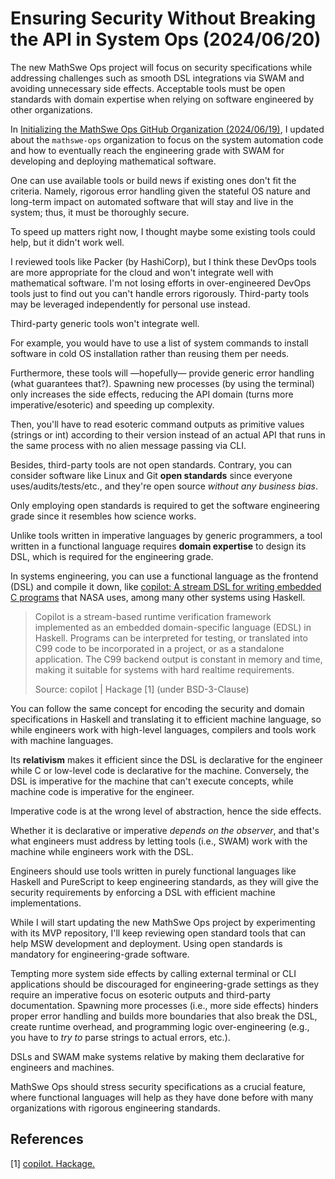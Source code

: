 <!-- Copyright (c) 2024 Tobias Briones. All rights reserved. -->
<!-- SPDX-License-Identifier: CC-BY-4.0 -->
<!-- This file is part of https://github.com/tobiasbriones/blog -->

# Ensuring Security Without Breaking the API in System Ops (2024/06/20)

The new MathSwe Ops project will focus on security specifications while
addressing challenges such as smooth DSL integrations via SWAM and avoiding
unnecessary side effects. Acceptable tools must be open standards with domain
expertise when relying on software engineered by other organizations.

In [Initializing the MathSwe Ops GitHub Organization (2024/06/19)](/initializing-the-mathswe-ops-github-organization-2024-06-19),
I updated about the `mathswe-ops` organization to focus on the system automation
code and how to eventually reach the engineering grade with SWAM for developing
and deploying mathematical software.

One can use available tools or build news if existing ones don't fit the
criteria. Namely, rigorous error handling given the stateful OS nature and
long-term impact on automated software that will stay and live in the system;
thus, it must be thoroughly secure.

To speed up matters right now, I thought maybe some existing tools could help,
but it didn't work well.

I reviewed tools like Packer (by HashiCorp), but I think these DevOps tools are
more appropriate for the cloud and won't integrate well with mathematical
software. I'm not losing efforts in over-engineered DevOps tools just to find
out you can't handle errors rigorously. Third-party tools may be leveraged
independently for personal use instead.

Third-party generic tools won't integrate well.

For example, you would have to use a list of system commands to install software
in cold OS installation rather than reusing them per needs.

Furthermore, these tools will —hopefully— provide generic error handling (what
guarantees that?). Spawning new processes (by using the terminal) only increases
the side effects, reducing the API domain (turns more imperative/esoteric) and
speeding up complexity.

Then, you'll have to read esoteric command outputs as primitive values (strings
or int) according to their version instead of an actual API that runs in the
same process with no alien message passing via CLI.

Besides, third-party tools are not open standards. Contrary, you can consider
software like Linux and Git **open standards** since everyone
uses/audits/tests/etc., and they're open source *without any business bias*.

Only employing open standards is required to get the software engineering grade
since it resembles how science works.

Unlike tools written in imperative languages by generic programmers, a tool
written in a functional language requires **domain expertise** to design its
DSL, which is required for the engineering grade.

In systems engineering, you can use a functional language as the frontend
(DSL) and compile it down, like
[copilot: A stream DSL for writing embedded C programs](https://hackage.haskell.org/package/copilot)
that NASA uses, among many other systems using Haskell.

> Copilot is a stream-based runtime verification framework implemented as an
> embedded domain-specific language (EDSL) in Haskell. Programs can be
> interpreted for testing, or translated into C99 code to be incorporated in a
> project, or as a standalone application. The C99 backend output is constant in
> memory and time, making it suitable for systems with hard realtime
> requirements.
>
> Source: copilot \| Hackage [1] (under BSD-3-Clause)

You can follow the same concept for encoding the security and domain
specifications in Haskell and translating it to efficient machine language, so
while engineers work with high-level languages, compilers and tools work with
machine languages.

Its **relativism** makes it efficient since the DSL is declarative for the
engineer while C or low-level code is declarative for the machine. Conversely,
the DSL is imperative for the machine that can't execute concepts, while machine
code is imperative for the engineer.

Imperative code is at the wrong level of abstraction, hence the side effects.

Whether it is declarative or imperative *depends on the observer*, and that's
what engineers must address by letting tools (i.e., SWAM) work with the machine
while engineers work with the DSL.

Engineers should use tools written in purely functional languages like Haskell
and PureScript to keep engineering standards, as they will give the security
requirements by enforcing a DSL with efficient machine implementations.

While I will start updating the new MathSwe Ops project by experimenting with
its MVP repository, I'll keep reviewing open standard tools that can help MSW
development and deployment. Using open standards is mandatory for
engineering-grade software.

Tempting more system side effects by calling external terminal or CLI
applications should be discouraged for engineering-grade settings as they
require an imperative focus on esoteric outputs and third-party documentation.
Spawning more processes (i.e., more side effects) hinders proper error handling
and builds more boundaries that also break the DSL, create runtime overhead, and
programming logic over-engineering (e.g., you have to *try to* parse strings to
actual errors, etc.).

DSLs and SWAM make systems relative by making them declarative for engineers and
machines.

MathSwe Ops should stress security specifications as a crucial feature, where
functional languages will help as they have done before with many organizations
with rigorous engineering standards.

## References

[1] [copilot. Hackage.](https://hackage.haskell.org/package/copilot)
